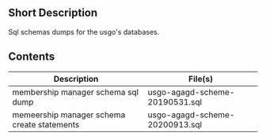 ## Short Description
Sql schemas dumps for the usgo's databases. 

## Contents
| Description                 | File(s) |
| --------------------------- | ------- |
| membership manager schema sql dump | usgo-agagd-scheme-20190531.sql | 
| memeership manager schema create statements | usgo-agagd-scheme-20200913.sql |
